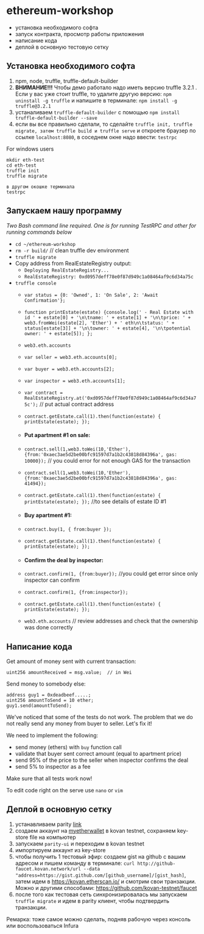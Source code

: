 # ethereum-workshop

* установка необходимого софта
* запуск контракта, просмотр работы приложения
* написание кода
* деплой в основную тестовую сетку

## Установка необходимого софта
1. npm, node, truffle, truffle-default-builder
2. **ВНИМАНИЕ!!!** Чтобы демо работало надо иметь версию truffle 3.2.1 . Если у вас уже стоит truffle, то удалите другую версию: `npm uninstall -g truffle` и напишите в терминале: `npm install -g truffle@3.2.1` 
3. устаналиваем `truffle-default-builder` с помощью `npm install truffle-default-builder --save`
4. если вы все правильно сделали, то сделайте `truffle init, truffle migrate, затем truffle build и truffle serve` и откроете браузер по ссылке `localhost:8080`, в соседнем окне надо ввести: `testrpc`

For windows users
```
mkdir eth-test
cd eth-test
truffle init
truffle migrate

в другом окошке терминала
testrpc
```

## Запускаем нашу программу
*Two Bash command line required. One is for running TestRPC and other for running commands below*
  - `cd ~/ethereum-workshop`
  - `rm -r build/` // clean truffle dev environment 
  - `truffle migrate`
  - Copy address from RealEstateRegistry output:
      - `Deploying RealEstateRegistry...`
      - `RealEstateRegistry: 0xd0957deff78e0f87d949c1a08464af9c6d34a75c`
  - `truffle console`
      - `var status = {0: 'Owned', 1: 'On Sale', 2: 'Await Confirmation'};`
      - `function printEstate(estate) {console.log(' - Real Estate with id ' + estate[0] + '\n\tname: ' + estate[1] + '\n\tprice: ' + web3.fromWei(estate[2], 'Ether') + ' eth\n\tstatus: ' + status[estate[3]] + '\n\towner: ' + estate[4], '\n\tpotential owner: ' + estate[5]); };`
      - `web3.eth.accounts`
      - `var seller = web3.eth.accounts[0];`
      - `var buyer = web3.eth.accounts[2];`
      - `var inspector = web3.eth.accounts[1];`
      - `var contract = RealEstateRegistry.at('0xd0957deff78e0f87d949c1a08464af9c6d34a75c');`  // put actual contract address
      - `contract.getEstate.call(1).then(function(estate) { printEstate(estate); });`
    
      - #### Put apartment #1 on sale:
      - `contract.sell(1,web3.toWei(10,'Ether'),{from:'0xaec3ae5d2be00bfc91597d7a1b2c43818d84396a', gas: 10000});`  // you could error for not enough GAS for the transaction 
      - `contract.sell(1,web3.toWei(10,'Ether'),{from:'0xaec3ae5d2be00bfc91597d7a1b2c43818d84396a', gas: 41494});`
      - `contract.getEstate.call(1).then(function(estate) { printEstate(estate); });`  //to see details of  estate ID #1 

      - #### Buy apartment #1:
      - `contract.buy(1, { from:buyer });`
      - `contract.getEstate.call(1).then(function(estate) { printEstate(estate); });`
      - #### Confirm the deal by inspector:
      - `contract.confirm(1, {from:buyer});`  //you could get error since only inspector can confirm
      - `contract.confirm(1, {from:inspector});`
      - `contract.getEstate.call(1).then(function(estate) { printEstate(estate); });`
      - `web3.eth.accounts`  // review addresses and check that the ownership was done correctly
  
## Написание кода
Get amount of money sent with current transaction:
```
uint256 amountReceived = msg.value;  // in Wei
```
Send money to somebody else:
```
address guy1 = 0xdeadbeef.....;
uint256 amountToSend = 10 ether;
guy1.send(amountToSend);
```

We've noticed that some of the tests do not work. The problem
that we do not really send any money from buyer to seller. Let's fix it!

We need to implement the following:
  - send money (ethers) with `buy` function call
  - validate that buyer sent correct amount (equal to apartment price)
  - send 95% of the price to the seller when inspector confirms the deal
  - send 5% to inspector as a fee
 
Make sure that all tests work now!

To edit code right on the serve use `nano` or `vim`

## Деплой в основную сетку
1. устанавливаем parity [link](https://github.com/paritytech/parity)
2. создаем аккаунт на [myetherwallet](https://www.myetherwallet.com/) в kovan testnet, сохраняем key-store file на компьютер
3. запускаем `parity-ui` и переходим в kovan testnet
4. импортируем аккаунт из key-store
5. чтобы получить 1 тестовый эфир: создаем gist на github с вашим адресом и пишем команду в терминале: `curl http://github-faucet.kovan.network/url --data "address=https://gist.github.com/[github_username]/[gist_hash]`, затем идем в https://kovan.etherscan.io/ и смотрим свои транзакции. Можно и другими способами: https://github.com/kovan-testnet/faucet
6. после того как тестовая сеть синхронизировалась мы запускаем `truffle migrate` и идем в parity клиент, чтобы подтвердить транзакции.<br>

Ремарка: тоже самое можно сделать, подняв рабочую через консоль или воспользоваться Infura
